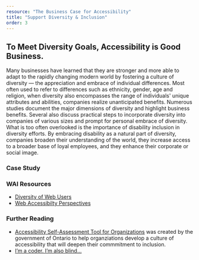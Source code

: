 ```yaml
---
resource: "The Business Case for Accessibility"
title: "Support Diversity & Inclusion"
order: 3
---
```


## To Meet Diversity Goals, Accessibility is Good Business. 

Many businesses have learned that they are stronger and more able to adapt to the rapidly changing modern world by fostering a culture of diversity — the appreciation and embrace of individual differences.  Most often used to refer to differences such as ethnicity, gender, age and religion, when diversity also encompasses the range of individuals' unique attributes and abilities, companies realize unanticipated benefits. Numerous studies document the major dimensions of diversity and highlight business benefits. Several also discuss practical steps to incorporate diversity into companies of various sizes and prompt for personal embrace of diversity. What is too often overlooked is the importance of disability inclusion in diversity efforts. By embracing disability as a natural part of diversity, companies broaden their understanding of the world, they increase access to a broader base of loyal employees, and they enhance their corporate or social image.    

### Case Study

### WAI Resources
* [Diversity of Web Users](https://www.w3.org/WAI/intro/people-use-web/diversity)
* [Web Accessibilty Perspectives](https://www.w3.org/WAI/perspectives/)

### Further Reading
* [Accessibility Self-Assessment Tool for Organizations](https://beyondcompliancetool.ca/) was created by the government of Ontario to help organziations develop a culture of accessibility that will deepen their commmitment to inclusion.
* [I’m a coder. I’m also blind...](https://medium.freecodecamp.org/looking-back-to-what-started-it-all-731ef5424aec)

